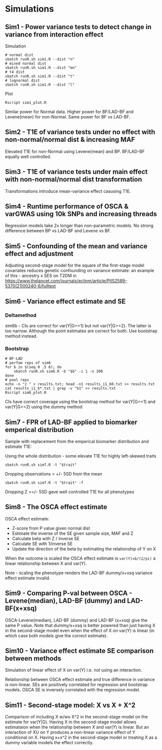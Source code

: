 # Simulations

## Sim1 - Power variance tests to detect change in variance from interaction effect

Simulation

```shell
# normal dist
sbatch runR.sh sim1.R --dist "n"
# mixed normal dist
sbatch runR.sh sim1.R --dist "mn"
# t4 dist
sbatch runR.sh sim1.R --dist "t"
# lognormal dist
sbatch runR.sh sim1.R --dist "l"
```

Plot

```shell
Rscript sim1_plot.R
```

Similar power for Normal data. Higher power for BF/LAD-BF and Levene(mean) for non-Normal. Same power for BF vs LAD-BF.

## Sim2 - T1E of variance tests under no effect with non-normal/normal dist & increasing MAF

Elevated T1E for non-Normal using Levene(mean) and BP. BF/LAD-BF equally well controlled.

## Sim3 - T1E of variance tests under main effect with non-normal/normal dist transformation

Transformations introduce mean-variance effect casusing T1E.

## Sim4 - Runtime performance of OSCA & varGWAS using 10k SNPs and increasing threads

Regression models take 2x longer than non-parametric models. No strong difference between BP vs LAD-BF and Levene vs BF.

## Sim5 - Confounding of the mean and variance effect and adjustment

Adjusting second-stage model for the square of the first-stage model covariates reduces genetic confounding on variance estimate: an example of this - ancestry x SES on T2DM in https://www.thelancet.com/journals/eclinm/article/PIIS2589-5370(21)00240-6/fulltext

## Sim6 - Variance effect estimate and SE

### Deltamethod

sim6b - CIs are correct for var(Y|G==1) but not var(Y|G==2). The latter is too narrow. Although the point estimates are correct for both. Use bootstrap method instead.

### Bootstrap

```shell
# BF-LAD
# perfom reps of sim6
for b in $(seq 0 .5 6); do
    sbatch runR.sh sim6.R -b "$b" -i 1 -n 200
done
# pool reps
echo -n "z " > results.txt; head -n1 results_i1_b0.txt >> results.txt
cat results_i1_b*.txt | grep -v "b1" >> results.txt
Rscript sim6_plot.R
```

CIs have correct coverage using the bootstrap method for var(Y|G==1) and var(Y|G==2) using the dummy method

## Sim7 - FPR of LAD-BF applied to biomarker emperical distribution

Sample with replacement from the emperical biomarker distribution and estimate T1E:

Using the whole distribution - some elevate T1E for highly left-skewed traits

```shell
sbatch runR.sh sim7.R -t "$trait"
```

Dropping observations > +/- 5SD from the mean

```shell
sbatch runR.sh sim7.R -t "$trait" -f
```

Dropping Z >=/- 5SD gave well controlled T1E for all phenotypes

## Sim8 - The OSCA effect estimate

OSCA effect estimate:

- Z-score from P value given normal dist
- Estimate the inverse of the SE given sample size, MAF and Z
- Calculate beta with Z / inverse SE
- Calculate SE with 1/inverse SE
- Update the direction of the beta by estimating the relationship of Y on X

When the outcome is scaled the OSCA effect estimate is ```var(Y)=b/(2/pi)``` a linear relationship between X and var(Y).

Note - scaling the phenotype renders the LAD-BF dummy/x+xsq variance effect estimate invalid.

## Sim9 - Comparing P-val between OSCA - Levene(median), LAD-BF (dummy) and LAD-BF(x+xsq)

OSCA-Levene(median), LAD-BF (dummy) and LAD-BF (x+xsq) give the same P value. Note that dummy/x+xsq is better powered than just having X in the second-stage model even when the effect of X on var(Y) is linear (in which case both models give the correct estimate).

## Sim10 - Variance effect estimate SE comparison between methods

Simulation of linear effect of X on var(Y) i.e. not using an interaction.

Relationship between OSCA effect estimate and true difference in variance is non-linear. SEs are positively correlated for regression and bootstrap models. OSCA SE is inversely correlated with the regression model.

## Sim11 - Second-stage model: X vs X + X^2

Comparison of including X w/wo X^2 in the second-stage model on the estimate for var(Y|G). Having X in the second-stage model allows estimataion when the relationship between X and var(Y) is linear. But an interaction of XU on Y produces a non-linear variance effect of Y conditional on X. Having x+x^2 in the second-stage model or treating X as a dummy variable models the effect correctly.
